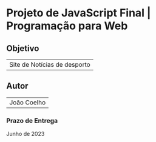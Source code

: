 # Projeto de JavaScript Final | Programação para Web

## Objetivo 
<table>
<tr>
<td>
Site de Notícias de desporto
</td>
</tr>
</table>

## Autor
<table>
<tr>
<td>
João Coelho
</td>
</tr>
</table>

### Prazo de Entrega
Junho de 2023
